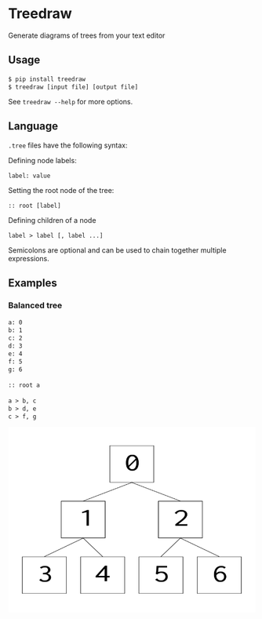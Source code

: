 # Treedraw
Generate diagrams of trees from your text editor


## Usage
```
$ pip install treedraw
$ treedraw [input file] [output file]
```
See `treedraw --help` for more options.


## Language
`.tree` files have the following syntax:

Defining node labels:
```
label: value
```

Setting the root node of the tree:
```
:: root [label]
```

Defining children of a node
```
label > label [, label ...]
```

Semicolons are optional and can be used to chain together multiple expressions.

## Examples

### Balanced tree
```
a: 0
b: 1
c: 2
d: 3
e: 4
f: 5
g: 6

:: root a

a > b, c
b > d, e
c > f, g
```

![balanced tree diagram](balanced.png)

